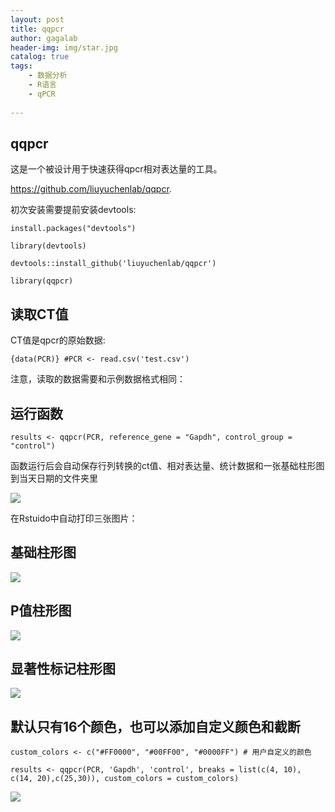```yaml
---
layout: post
title: qqpcr
author: gagalab
header-img: img/star.jpg
catalog: true
tags:
    - 数据分析
    - R语言
    - qPCR
    
---
```




## qqpcr

这是一个被设计用于快速获得qpcr相对表达量的工具。

<https://github.com/liuyuchenlab/qqpcr>.

初次安装需要提前安装devtools:

`install.packages("devtools")`

`library(devtools)`

`devtools::install_github('liuyuchenlab/qqpcr')`

`library(qqpcr)`

## 读取CT值

CT值是qpcr的原始数据:

`{data(PCR)} #PCR <- read.csv('test.csv')`

注意，读取的数据需要和示例数据格式相同：

## 运行函数

`results <- qqpcr(PCR, reference_gene = "Gapdh", control_group = "control")`

函数运行后会自动保存行列转换的ct值、相对表达量、统计数据和一张基础柱形图到当天日期的文件夹里

![](images/clipboard-713266394.png)

在Rstuido中自动打印三张图片：

## 基础柱形图

![](images/clipboard-3236230469.png)

## P值柱形图

![](images/clipboard-2878372607.png)

## 显著性标记柱形图

![](images/clipboard-3703725019.png)

## 默认只有16个颜色，也可以添加自定义颜色和截断

`custom_colors <- c("#FF0000", "#00FF00", "#0000FF") # 用户自定义的颜色`

`results <- qqpcr(PCR, 'Gapdh', 'control', breaks = list(c(4, 10), c(14, 20),c(25,30)), custom_colors = custom_colors)`

![](images/clipboard-3646880253.png)
